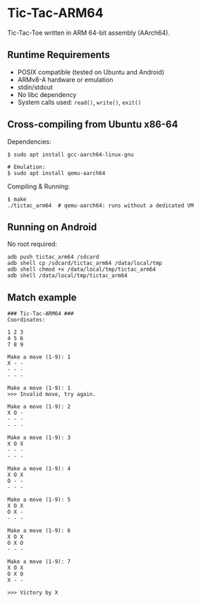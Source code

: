 # Tic-Tac-ARM64
Tic-Tac-Toe written in ARM 64-bit assembly (AArch64).

## Runtime Requirements
* POSIX compatible (tested on Ubuntu and Android)
* ARMv8-A hardware or emulation
* stdin/stdout
* No libc dependency
* System calls used: `read()`, `write()`, `exit()`

## Cross-compiling from Ubuntu x86-64
Dependencies:
```
$ sudo apt install gcc-aarch64-linux-gnu

# Emulation:
$ sudo apt install qemu-aarch64
```

Compiling & Running:
```
$ make
./tictac_arm64  # qemu-aarch64: runs without a dedicated VM
```

## Running on Android
No root required:
```
adb push tictac_arm64 /sdcard
adb shell cp /sdcard/tictac_arm64 /data/local/tmp
adb shell chmod +x /data/local/tmp/tictac_arm64
adb shell /data/local/tmp/tictac_arm64
```

## Match example
```
### Tic-Tac-ARM64 ###
Coordinates:

1 2 3
4 5 6
7 8 9

Make a move (1-9): 1
X - - 
- - - 
- - - 

Make a move (1-9): 1
>>> Invalid move, try again.

Make a move (1-9): 2
X O - 
- - - 
- - - 

Make a move (1-9): 3
X O X 
- - - 
- - - 

Make a move (1-9): 4
X O X 
O - - 
- - - 

Make a move (1-9): 5
X O X 
O X - 
- - - 

Make a move (1-9): 6
X O X 
O X O 
- - - 

Make a move (1-9): 7
X O X 
O X O 
X - - 

>>> Victory by X
```
